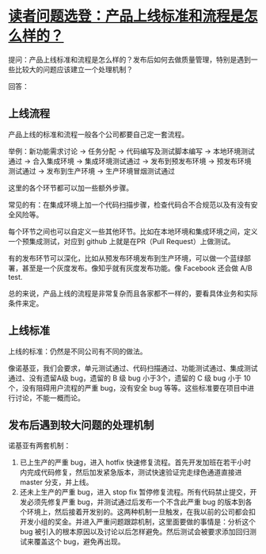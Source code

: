 # [读者问题选登：产品上线标准和流程是怎么样的？](https://mp.weixin.qq.com/s/9lt5kCWYerxh7sbhiXAUUg)

提问：产品上线标准和流程是怎么样的？发布后如何去做质量管理，特别是遇到一些比较大的问题应该建立一个处理机制？

回答：

## 上线流程

产品上线的标准和流程一般各个公司都要自己定一套流程。

举例：新功能需求讨论 -> 任务分配 -> 代码编写及测试脚本编写 -> 本地环境测试通过 -> 合入集成环境 -> 集成环境测试通过 -> 发布到预发布环境 -> 预发布环境测试通过 -> 发布到生产环境 -> 生产环境冒烟测试通过

这里的各个环节都可以加一些额外步骤。

常见的有：在集成环境上加一个代码扫描步骤，检查代码合不合规范以及有没有安全风险等。

每个环节之间也可以自定义一些其他环节。比如在本地环境和集成环境之间，定义一个预集成测试，对应到 github 上就是在PR（Pull Request）上做测试。

有的发布环节可以深化，比如从预发布环境发布到生产环境，可以做一个蓝绿部署，甚至是一个灰度发布。像知乎就有灰度发布功能。像 Facebook 还会做 A/B test.

总的来说，产品上线的流程是非常复杂而且各家都不一样的，要看具体业务和实际条件来定。

## 上线标准

上线的标准：仍然是不同公司有不同的做法。

像诺基亚，我们会要求，单元测试通过、代码扫描通过、功能测试通过、集成测试通过、没有遗留A级 bug，遗留的 B 级 bug 小于3个，遗留的 C 级 bug 小于 10个，没有阻碍用户流程的严重 bug，没有安全 bug 等等。这些标准要在项目中进行讨论，不能一概而论。

## 发布后遇到较大问题的处理机制

诺基亚有两套机制：

1. 已上生产的严重 bug，进入 hotfix 快速修复流程。首先开发加班在若干小时内完成代码修复，然后加发紧急版本，测试快速验证完走绿色通道直接进 master 分支，并上线。
2. 还未上生产的严重 bug，进入 stop fix 暂停修复流程。所有代码禁止提交，开发必须先修复严重 bug，并测试通过后发布一个不含此严重 bug 的版本到各个环境上，然后接着开发别的。这两种机制一旦触发，在我以前的公司都会扣开发小组的奖金。并进入严重问题跟踪机制，这里面要做的事情是：分析这个 bug 被引入的根本原因以及讨论以后怎样避免。然后测试会被要求添加回归测试来覆盖这个 bug，避免再出现。